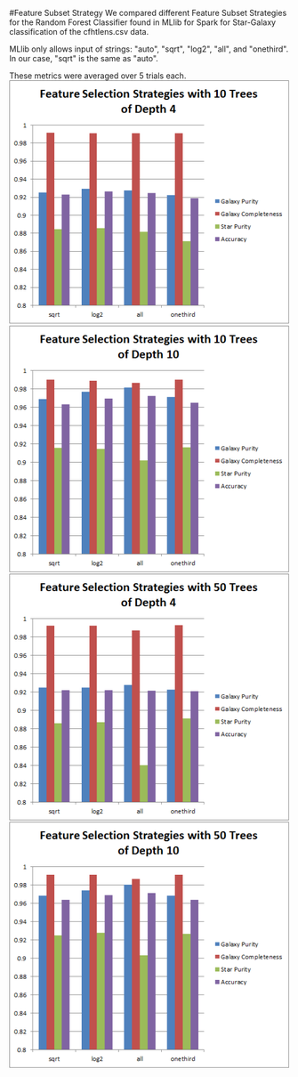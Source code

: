 #Feature Subset Strategy
We compared different Feature Subset Strategies for the Random Forest Classifier found in MLlib for Spark for Star-Galaxy classification of the cfhtlens.csv data.

MLlib only allows input of strings: "auto", "sqrt", "log2", "all", and "onethird".
In our case, "sqrt" is the same as "auto".

These metrics were averaged over 5 trials each.
![Alt text](images/10x4.png)
![Alt text](images/10x10.png)
![Alt text](images/50x4.png)
![Alt text](images/50x10.png)
